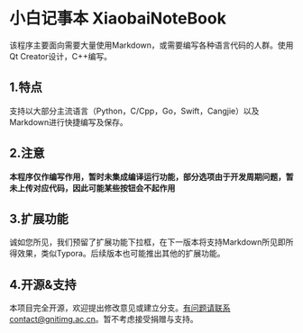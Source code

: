# 小白记事本 XiaobaiNoteBook
该程序主要面向需要大量使用Markdown，或需要编写各种语言代码的人群。使用Qt Creator设计，C++编写。

## 1.特点
支持以大部分主流语言（Python，C/Cpp，Go，Swift，Cangjie）以及Markdown进行快捷编写及保存。
## 2.注意
**本程序仅作编写作用，暂时未集成编译运行功能，部分选项由于开发周期问题，暂未上传对应代码，因此可能某些按钮会不起作用**
## 3.扩展功能
诚如您所见，我们预留了扩展功能下拉框，在下一版本将支持Markdown所见即所得效果，类似Typora。后续版本也可能推出其他的扩展功能。
## 4.开源&支持
本项目完全开源，欢迎提出修改意见或建立分支。有问题请联系contact@gnitimg.ac.cn。暂不考虑接受捐赠与支持。
